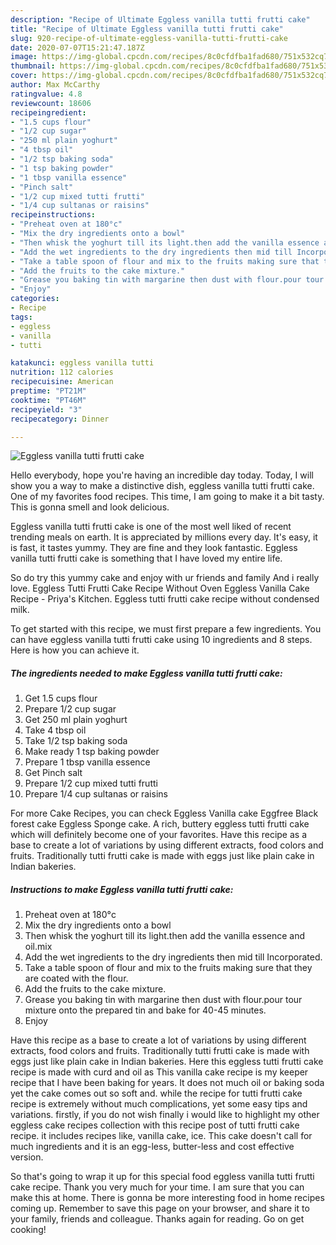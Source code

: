```yaml
---
description: "Recipe of Ultimate Eggless vanilla tutti frutti cake"
title: "Recipe of Ultimate Eggless vanilla tutti frutti cake"
slug: 920-recipe-of-ultimate-eggless-vanilla-tutti-frutti-cake
date: 2020-07-07T15:21:47.187Z
image: https://img-global.cpcdn.com/recipes/8c0cfdfba1fad680/751x532cq70/eggless-vanilla-tutti-frutti-cake-recipe-main-photo.jpg
thumbnail: https://img-global.cpcdn.com/recipes/8c0cfdfba1fad680/751x532cq70/eggless-vanilla-tutti-frutti-cake-recipe-main-photo.jpg
cover: https://img-global.cpcdn.com/recipes/8c0cfdfba1fad680/751x532cq70/eggless-vanilla-tutti-frutti-cake-recipe-main-photo.jpg
author: Max McCarthy
ratingvalue: 4.8
reviewcount: 18606
recipeingredient:
- "1.5 cups flour"
- "1/2 cup sugar"
- "250 ml plain yoghurt"
- "4 tbsp oil"
- "1/2 tsp baking soda"
- "1 tsp baking powder"
- "1 tbsp vanilla essence"
- "Pinch salt"
- "1/2 cup mixed tutti frutti"
- "1/4 cup sultanas or raisins"
recipeinstructions:
- "Preheat oven at 180°c"
- "Mix the dry ingredients onto a bowl"
- "Then whisk the yoghurt till its light.then add the vanilla essence and oil.mix"
- "Add the wet ingredients to the dry ingredients then mid till Incorporated."
- "Take a table spoon of flour and mix to the fruits making sure that they are coated with the flour."
- "Add the fruits to the cake mixture."
- "Grease you baking tin with margarine then dust with flour.pour tour mixture onto the prepared tin and bake for 40-45 minutes."
- "Enjoy"
categories:
- Recipe
tags:
- eggless
- vanilla
- tutti

katakunci: eggless vanilla tutti 
nutrition: 112 calories
recipecuisine: American
preptime: "PT21M"
cooktime: "PT46M"
recipeyield: "3"
recipecategory: Dinner

---
```



![Eggless vanilla tutti frutti cake](https://img-global.cpcdn.com/recipes/8c0cfdfba1fad680/751x532cq70/eggless-vanilla-tutti-frutti-cake-recipe-main-photo.jpg)

Hello everybody, hope you're having an incredible day today. Today, I will show you a way to make a distinctive dish, eggless vanilla tutti frutti cake. One of my favorites food recipes. This time, I am going to make it a bit tasty. This is gonna smell and look delicious.

Eggless vanilla tutti frutti cake is one of the most well liked of recent trending meals on earth. It is appreciated by millions every day. It's easy, it is fast, it tastes yummy. They are fine and they look fantastic. Eggless vanilla tutti frutti cake is something that I have loved my entire life.

So do try this yummy cake and enjoy with ur friends and family And i really love. Eggless Tutti Frutti Cake Recipe Without Oven Eggless Vanilla Cake Recipe - Priya&#39;s Kitchen. Eggless tutti frutti cake recipe without condensed milk.


To get started with this recipe, we must first prepare a few ingredients. You can have eggless vanilla tutti frutti cake using 10 ingredients and 8 steps. Here is how you can achieve it.

<!--inarticleads1-->

##### The ingredients needed to make Eggless vanilla tutti frutti cake:

1. Get 1.5 cups flour
1. Prepare 1/2 cup sugar
1. Get 250 ml plain yoghurt
1. Take 4 tbsp oil
1. Take 1/2 tsp baking soda
1. Make ready 1 tsp baking powder
1. Prepare 1 tbsp vanilla essence
1. Get Pinch salt
1. Prepare 1/2 cup mixed tutti frutti
1. Prepare 1/4 cup sultanas or raisins


For more Cake Recipes, you can check Eggless Vanilla cake Eggfree Black forest cake Eggless Sponge cake. A rich, buttery eggless tutti frutti cake which will definitely become one of your favorites. Have this recipe as a base to create a lot of variations by using different extracts, food colors and fruits. Traditionally tutti frutti cake is made with eggs just like plain cake in Indian bakeries. 

<!--inarticleads2-->

##### Instructions to make Eggless vanilla tutti frutti cake:

1. Preheat oven at 180°c
1. Mix the dry ingredients onto a bowl
1. Then whisk the yoghurt till its light.then add the vanilla essence and oil.mix
1. Add the wet ingredients to the dry ingredients then mid till Incorporated.
1. Take a table spoon of flour and mix to the fruits making sure that they are coated with the flour.
1. Add the fruits to the cake mixture.
1. Grease you baking tin with margarine then dust with flour.pour tour mixture onto the prepared tin and bake for 40-45 minutes.
1. Enjoy


Have this recipe as a base to create a lot of variations by using different extracts, food colors and fruits. Traditionally tutti frutti cake is made with eggs just like plain cake in Indian bakeries. Here this eggless tutti frutti cake recipe is made with curd and oil as This vanilla cake recipe is my keeper recipe that I have been baking for years. It does not much oil or baking soda yet the cake comes out so soft and. while the recipe for tutti frutti cake recipe is extremely without much complications, yet some easy tips and variations. firstly, if you do not wish finally i would like to highlight my other eggless cake recipes collection with this recipe post of tutti frutti cake recipe. it includes recipes like, vanilla cake, ice. This cake doesn&#39;t call for much ingredients and it is an egg-less, butter-less and cost effective version. 

So that's going to wrap it up for this special food eggless vanilla tutti frutti cake recipe. Thank you very much for your time. I am sure that you can make this at home. There is gonna be more interesting food in home recipes coming up. Remember to save this page on your browser, and share it to your family, friends and colleague. Thanks again for reading. Go on get cooking!
